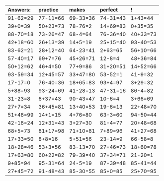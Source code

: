| Answers: | practice | makes | perfect | ! |
| :--- | :--- | :--- | :--- | :--- |
| 91-62=29 | 77-11=66 | 69-33=36 | 74-31=43 | 1+43=44 | 
| 39+0=39 | 50+23=73 | 78-76=2 | 14+69=83 | 0+35=35 | 
| 88-70=18 | 73-26=47 | 68-4=64 | 76-36=40 | 40+33=73 | 
| 42+18=60 | 26+13=39 | 14+5=19 | 25+15=40 | 93-40=53 | 
| 83-62=21 | 28+12=40 | 64-23=41 | 2+63=65 | 56+10=66 | 
| 57-40=17 | 69+7=76 | 45+26=71 | 12-8=4 | 48+36=84 | 
| 50+12=62 | 46+4=50 | 77+9=86 | 31+20=51 | 14+52=66 | 
| 93-59=34 | 12+45=57 | 33+47=80 | 53-52=1 | 41-9=32 | 
| 17-17=0 | 76-40=36 | 18+65=83 | 93+4=97 | 3+29=32 | 
| 5+88=93 | 93-24=69 | 41-28=13 | 47-31=16 | 86-4=82 | 
| 31-23=8 | 6+37=43 | 90-43=47 | 10-6=4 | 3+66=69 | 
| 27+7=34 | 36+45=81 | 13+40=53 | 19-6=13 | 22+48=70 | 
| 51+48=99 | 14+1=15 | 4+76=80 | 63-3=60 | 94-50=44 | 
| 42-18=24 | 12+31=43 | 3+27=30 | 81-4=77 | 20+48=68 | 
| 68+5=73 | 81+17=98 | 71+10=81 | 7+89=96 | 41+27=68 | 
| 17+33=50 | 8+8=16 | 5+51=56 | 23-14=9 | 66-58=8 | 
| 18+28=46 | 53+3=56 | 83-13=70 | 27+46=73 | 18+60=78 | 
| 17+63=80 | 60+22=82 | 79-39=40 | 37+34=71 | 21-20=1 | 
| 9+85=94 | 95-31=64 | 24-5=19 | 87-39=48 | 85-41=44 | 
| 27+45=72 | 91-48=43 | 85-30=55 | 85+0=85 | 25+70=95 | 
